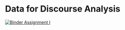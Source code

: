 # Data for Discourse Analysis


[![Binder](https://mybinder.org/badge_logo.svg) Assignment I](https://mybinder.org/v2/gh/marcus-dislab/Data-for-Discourse-Analysis/main?urlpath=%2Ftree%2FAssignment%2520I%2F)
